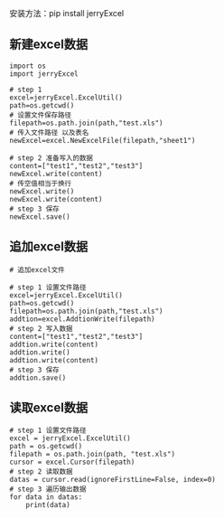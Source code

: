 安装方法：pip install jerryExcel 


## 新建excel数据

    import os
    import jerryExcel
    
    # step 1
    excel=jerryExcel.ExcelUtil()
    path=os.getcwd()
    # 设置文件保存路径
    filepath=os.path.join(path,"test.xls")
    # 传入文件路径 以及表名
    newExcel=excel.NewExcelFile(filepath,"sheet1")
    
    # step 2 准备写入的数据
    content=["test1","test2","test3"]
    newExcel.write(content)
    # 传空值相当于换行
    newExcel.write()
    newExcel.write(content)
    # step 3 保存
    newExcel.save()

## 追加excel数据

    # 追加excel文件
    
    # step 1 设置文件路径
    excel=jerryExcel.ExcelUtil()
    path=os.getcwd()
    filepath=os.path.join(path,"test.xls")
    addtion=excel.AddtionWrite(filepath)
    # step 2 写入数据
    content=["test1","test2","test3"]
    addtion.write(content)
    addtion.write()
    addtion.write(content)
    # step 3 保存
    addtion.save()
 
 ## 读取excel数据   
    # step 1 设置文件路径
    excel = jerryExcel.ExcelUtil()
    path = os.getcwd()
    filepath = os.path.join(path, "test.xls")
    cursor = excel.Cursor(filepath)
    # step 2 读取数据
    datas = cursor.read(ignoreFirstLine=False, index=0)
    # step 3 遍历输出数据
    for data in datas:
        print(data)
